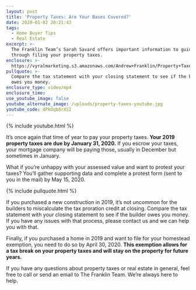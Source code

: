 ```yaml
---
layout: post
title: 'Property Taxes: Are Your Bases Covered?'
date: 2020-01-02 20:21:43
tags:
  - Home Buyer Tips
  - Real Estate
excerpt: >-
  The Franklin Team’s Sarah Savard offers important information to guide you
  through filing your property taxes.
enclosure: >-
  https://vyralmarketing.s3.amazonaws.com/Andrew+Franklin/Property+Taxes-+Are+Your+Bases+Covered_.mp4
pullquote: >-
  Compare the tax statement with your closing statement to see if the builder
  owes you money.
enclosure_type: video/mp4
enclosure_time:
use_youtube_image: false
youtube_alternate_image: /uploads/property-taxes-youtube.jpg
youtube_code: dPkOqb8rXSI
---
```


{% include youtube.html %}

It’s once again that time of year to pay your property taxes. **Your 2019 property taxes are due by January 31, 2020.** If you escrow your taxes, your mortgage company will be paying those, usually in December but sometimes in January.&nbsp;

What if you’re unhappy with your assessed value and want to protest your taxes? You’ll gather supporting data and complete a protest form (sent to you in the mail) by May 15, 2020.&nbsp;

{% include pullquote.html %}

If you purchased a new construction in 2019, it’s not uncommon for the builders to miscalculate the tax proration credit at closing. Compare the tax statement with your closing statement to see if the builder owes you money. If you have any issues with that process, please contact us and we can help you with that.&nbsp;

Finally, if you purchased a home in 2019 and want to file for your homestead exemption, you need to do so by April 30, 2020. **This exemption allows for a tax break on your property taxes and will stay on the property for future years.&nbsp;**

If you have any questions about property taxes or real estate in general, feel free to call or send an email to The Franklin Team. We’re always here to help.